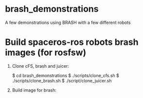 # brash_demonstrations
A few demonstrations using BRASH with a few different robots



Build spaceros-ros robots brash images (for rosfsw)
===================================================

1. Clone cFS, brash and juicer:
   
   $ cd brash_demonstrations
   $ ./scripts/clone_cfs.sh
   $ ./scripts/clone_brash.sh
   $ ./script/clone_juicer.sh
   
2. Build image for brash:

  
   


